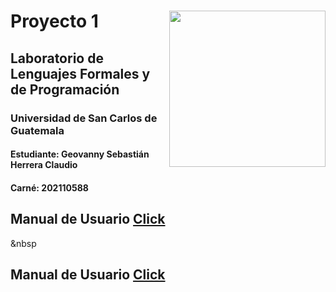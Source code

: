 # <img align="right"  src="https://user-images.githubusercontent.com/98846377/228122192-39550552-e166-4bad-9f63-597087b091b6.png" width="250px"/> Proyecto 1        



## Laboratorio de Lenguajes Formales y de Programación
### Universidad de San Carlos de Guatemala
#### Estudiante: Geovanny Sebastián Herrera Claudio
#### Carné: 202110588

## Manual de Usuario [Click](https://github.com/SebastianHerrera/-LFP-Proyecto1_202110588/blob/main/manuals/ManualDeUsuario.pdf)
&nbsp
## Manual de Usuario [Click](https://github.com/SebastianHerrera/-LFP-Proyecto1_202110588/blob/main/manuals/ManualTecnico.pdf)
